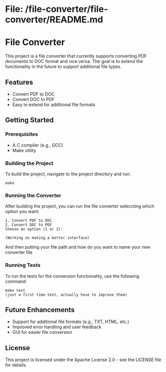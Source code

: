 # File: /file-converter/file-converter/README.md

# File Converter

This project is a file converter that currently supports converting PDF documents to DOC format and vice versa. The goal is to extend the functionality in the future to support additional file types.

## Features

- Convert PDF to DOC
- Convert DOC to PDF
- Easy to extend for additional file formats

## Getting Started

### Prerequisites

- A C compiler (e.g., GCC)
- Make utility

### Building the Project

To build the project, navigate to the project directory and run:

```
make
```

### Running the Converter

After building the project, you can run the file converter seleccting which option you want:

```
1. Convert PDF to DOC
2. Convert DOC to PDF
Choose an option (1 or 2): 

(Working on making a better interface)
```
And then putting your file path and how do you want to name your new converter file


### Running Tests

To run the tests for the conversion functionality, use the following command:

```
make test
(just a first time test, actually have to improve them)
```

## Future Enhancements

- Support for additional file formats (e.g., TXT, HTML, etc.)
- Improved error handling and user feedback
- GUI for easier file conversion

## License

This project is licensed under the Apache License 2.0 - see the LICENSE file for details.